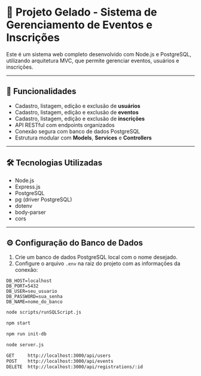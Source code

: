 # 🧊 Projeto Gelado - Sistema de Gerenciamento de Eventos e Inscrições

Este é um sistema web completo desenvolvido com Node.js e PostgreSQL, utilizando arquitetura MVC, que permite gerenciar eventos, usuários e inscrições.

---

## 🚀 Funcionalidades

- Cadastro, listagem, edição e exclusão de **usuários**
- Cadastro, listagem, edição e exclusão de **eventos**
- Cadastro, listagem, edição e exclusão de **inscrições**
- API RESTful com endpoints organizados
- Conexão segura com banco de dados PostgreSQL
- Estrutura modular com **Models**, **Services** e **Controllers**

---

## 🛠️ Tecnologias Utilizadas

- Node.js
- Express.js
- PostgreSQL
- pg (driver PostgreSQL)
- dotenv
- body-parser
- cors

---

## ⚙️ Configuração do Banco de Dados

1. Crie um banco de dados PostgreSQL local com o nome desejado.
2. Configure o arquivo `.env` na raiz do projeto com as informações da conexão:

```env
DB_HOST=localhost
DB_PORT=5432
DB_USER=seu_usuario
DB_PASSWORD=sua_senha
DB_NAME=nome_do_banco
```

```bash
node scripts/runSQLScript.js
```
```bash
npm start
```

```bash
npm run init-db
```
```bash
node server.js
```
```bash
GET     http://localhost:3000/api/users
POST    http://localhost:3000/api/events
DELETE  http://localhost:3000/api/registrations/:id
```

